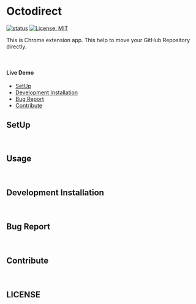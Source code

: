 <div align="center">
    <img src="" alt="">
</div>

# Octodirect
[![status](https://img.shields.io/badge/status-work%20in%20progress-orange.svg)](https://github.com/JaeYeopHan/octocard/issues)
[![License: MIT](https://img.shields.io/packagist/l/doctrine/orm.svg)](https://opensource.org/licenses/MIT)


This is Chrome extension app. This help to move your GitHub Repository directly.

</br>

#### Live Demo

* [SetUp](#setup)
* [Development Installation](#development-installation)
* [Bug Report](#bug-report)
* [Contribute](#contribute)

## SetUp

</br>

## Usage

</br>

## Development Installation

</br>

## Bug Report

</br>


## Contribute

</br>

## LICENSE
